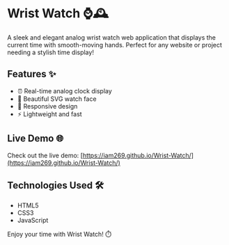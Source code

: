# Wrist Watch ⌚🕰️

A sleek and elegant analog wrist watch web application that displays the current time with smooth-moving hands. Perfect for any website or project needing a stylish time display!

## Features ✨
- ⏰ Real-time analog clock display
- 🎨 Beautiful SVG watch face
- 📱 Responsive design
- ⚡ Lightweight and fast

## Live Demo 🌐
Check out the live demo: [https://iam269.github.io/Wrist-Watch/](https://iam269.github.io/Wrist-Watch/)

## Technologies Used 🛠️
- HTML5
- CSS3
- JavaScript

Enjoy your time with Wrist Watch! ⏱️